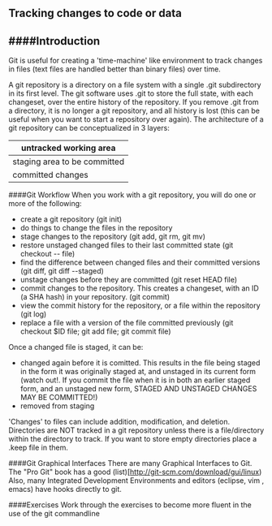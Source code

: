 Tracking changes to code or data
-

####Introduction
-
Git is useful for creating a 'time-machine' like environment to track changes in files (text files
are handled better than binary files) over time.

A git repository is a directory on a file system with a single .git subdirectory in its first level.  The git software uses .git
to store the full state, with each changeset, over the entire history of the repository.  If you remove .git from a directory,
it is no longer a git repository, and all history is lost (this can be useful when you want to start a repository over again).
The architecture of a git repository can be conceptualized in 3 layers:

| untracked working area   |
| ------------- |
| staging area to be committed      |
| committed changes      |

####Git Workflow
When you work with a git repository, you will do one or more of the following:
  + create a git repository (git init)
  + do things to change the files in the repository
  + stage changes to the repository (git add, git rm, git mv)
  + restore unstaged changed files to their last committed state (git checkout -- file)
  + find the difference between changed files and their committed versions (git diff, git diff --staged)
  + unstage changes before they are committed (git reset HEAD file)
  + commit changes to the repository. This creates a changeset, with an ID (a SHA hash) in your repository. (git commit)
  + view the commit history for the repository, or a file within the repository (git log)
  + replace a file with a version of the file committed previously (git checkout $ID file; git add file; git commit file)

Once a changed file is staged, it can be:

  + changed again before it is comitted. This results in the file being staged in the form it was originally staged at, and unstaged in its current form
  (watch out!.  If you commit the file when it is in both an earlier staged form, and an unstaged new form, STAGED AND UNSTAGED CHANGES MAY BE COMMITTED!)
  + removed from staging

'Changes' to files can include addition, modification, and deletion.
Directories are NOT tracked in a git repository unless there is a file/directory within the directory to track. If you want to store empty directories
place a .keep file in them.

####Git Graphical Interfaces
There are many Graphical Interfaces to Git.  The "Pro Git" book has a good (list)[http://git-scm.com/download/gui/linux)
Also, many Integrated Development Environments and editors (eclipse, vim , emacs) have hooks directly to git.

####Exercises
Work through the exercises to become more fluent in the use of the git commandline
